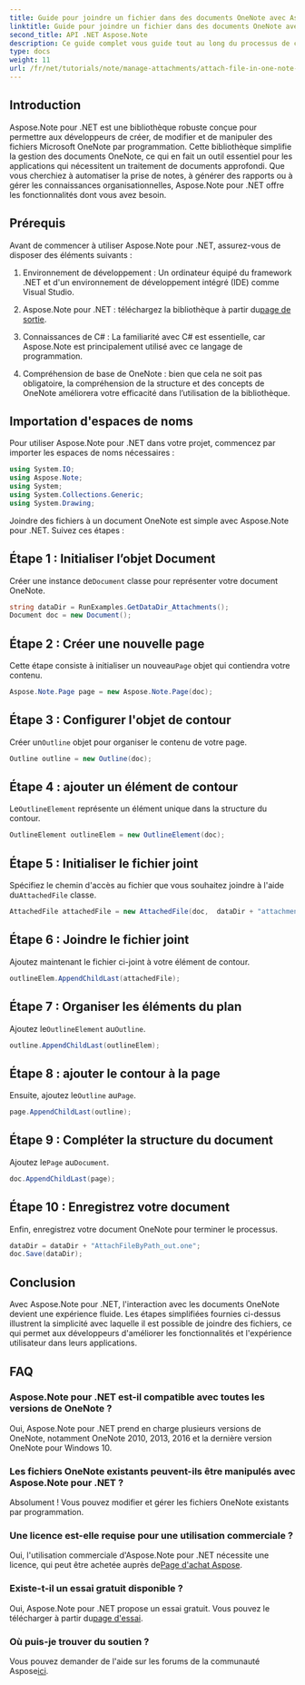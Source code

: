 ```yaml
---
title: Guide pour joindre un fichier dans des documents OneNote avec Aspose.Note
linktitle: Guide pour joindre un fichier dans des documents OneNote avec Aspose.Note
second_title: API .NET Aspose.Note
description: Ce guide complet vous guide tout au long du processus de création de fichiers joints par programmation à des documents OneNote, vous permettant ainsi d'améliorer vos tâches de prise de notes et de gestion de documents. Avec des instructions claires, étape par étape, et des FAQ utiles.
type: docs
weight: 11
url: /fr/net/tutorials/note/manage-attachments/attach-file-in-one-note-documents/
---
```

## Introduction

Aspose.Note pour .NET est une bibliothèque robuste conçue pour permettre aux développeurs de créer, de modifier et de manipuler des fichiers Microsoft OneNote par programmation. Cette bibliothèque simplifie la gestion des documents OneNote, ce qui en fait un outil essentiel pour les applications qui nécessitent un traitement de documents approfondi. Que vous cherchiez à automatiser la prise de notes, à générer des rapports ou à gérer les connaissances organisationnelles, Aspose.Note pour .NET offre les fonctionnalités dont vous avez besoin.

## Prérequis

Avant de commencer à utiliser Aspose.Note pour .NET, assurez-vous de disposer des éléments suivants :

1. Environnement de développement : Un ordinateur équipé du framework .NET et d'un environnement de développement intégré (IDE) comme Visual Studio.
  
2.  Aspose.Note pour .NET : téléchargez la bibliothèque à partir du[page de sortie](https://releases.aspose.com/note/net/).

3. Connaissances de C# : La familiarité avec C# est essentielle, car Aspose.Note est principalement utilisé avec ce langage de programmation.

4. Compréhension de base de OneNote : bien que cela ne soit pas obligatoire, la compréhension de la structure et des concepts de OneNote améliorera votre efficacité dans l’utilisation de la bibliothèque.

## Importation d'espaces de noms

Pour utiliser Aspose.Note pour .NET dans votre projet, commencez par importer les espaces de noms nécessaires :

```csharp
using System.IO;
using Aspose.Note;
using System;
using System.Collections.Generic;
using System.Drawing;
```

Joindre des fichiers à un document OneNote est simple avec Aspose.Note pour .NET. Suivez ces étapes :

## Étape 1 : Initialiser l’objet Document

 Créer une instance de`Document` classe pour représenter votre document OneNote.

```csharp
string dataDir = RunExamples.GetDataDir_Attachments();
Document doc = new Document();
```

## Étape 2 : Créer une nouvelle page

 Cette étape consiste à initialiser un nouveau`Page` objet qui contiendra votre contenu.

```csharp
Aspose.Note.Page page = new Aspose.Note.Page(doc);
```

## Étape 3 : Configurer l'objet de contour

 Créer un`Outline` objet pour organiser le contenu de votre page.

```csharp
Outline outline = new Outline(doc);
```

## Étape 4 : ajouter un élément de contour

 Le`OutlineElement` représente un élément unique dans la structure du contour.

```csharp
OutlineElement outlineElem = new OutlineElement(doc);
```

## Étape 5 : Initialiser le fichier joint

 Spécifiez le chemin d'accès au fichier que vous souhaitez joindre à l'aide du`AttachedFile` classe.

```csharp
AttachedFile attachedFile = new AttachedFile(doc,  dataDir + "attachment.txt");
```

## Étape 6 : Joindre le fichier joint

Ajoutez maintenant le fichier ci-joint à votre élément de contour.

```csharp
outlineElem.AppendChildLast(attachedFile);
```

## Étape 7 : Organiser les éléments du plan

 Ajoutez le`OutlineElement` au`Outline`.

```csharp
outline.AppendChildLast(outlineElem);
```

## Étape 8 : ajouter le contour à la page

 Ensuite, ajoutez le`Outline` au`Page`.

```csharp
page.AppendChildLast(outline);
```

## Étape 9 : Compléter la structure du document

 Ajoutez le`Page` au`Document`.

```csharp
doc.AppendChildLast(page);
```

## Étape 10 : Enregistrez votre document

Enfin, enregistrez votre document OneNote pour terminer le processus.

```csharp
dataDir = dataDir + "AttachFileByPath_out.one";
doc.Save(dataDir);
```

## Conclusion

Avec Aspose.Note pour .NET, l'interaction avec les documents OneNote devient une expérience fluide. Les étapes simplifiées fournies ci-dessus illustrent la simplicité avec laquelle il est possible de joindre des fichiers, ce qui permet aux développeurs d'améliorer les fonctionnalités et l'expérience utilisateur dans leurs applications.

## FAQ

### Aspose.Note pour .NET est-il compatible avec toutes les versions de OneNote ?

Oui, Aspose.Note pour .NET prend en charge plusieurs versions de OneNote, notamment OneNote 2010, 2013, 2016 et la dernière version OneNote pour Windows 10.

### Les fichiers OneNote existants peuvent-ils être manipulés avec Aspose.Note pour .NET ?

Absolument ! Vous pouvez modifier et gérer les fichiers OneNote existants par programmation.

### Une licence est-elle requise pour une utilisation commerciale ?

 Oui, l'utilisation commerciale d'Aspose.Note pour .NET nécessite une licence, qui peut être achetée auprès de[Page d'achat Aspose](https://purchase.conholdate.com/buy).

### Existe-t-il un essai gratuit disponible ?

 Oui, Aspose.Note pour .NET propose un essai gratuit. Vous pouvez le télécharger à partir du[page d'essai](https://releases.aspose.com/).

### Où puis-je trouver du soutien ?

 Vous pouvez demander de l'aide sur les forums de la communauté Aspose[ici](https://forum.aspose.com/c/note/28).
